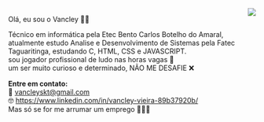 <img align='right' src='https://media-exp1.licdn.com/dms/image/C5603AQFjFvegcyv-NA/profile-displayphoto-shrink_200_200/0/1617658794967?e=1623283200&v=beta&t=F2Ul6xrB-RcCoVHhOvnEKgBrrJVlq3dm4KGP0Rh195Q'>

Olá, eu sou o Vancley 🤙🏾

Técnico em informática pela Etec Bento Carlos Botelho do Amaral, atualmente estudo Analise e Desenvolvimento de Sistemas pela Fatec Taguaritinga, estudando C, HTML, CSS e JAVASCRIPT.
<br> sou jogador profissional de ludo nas horas vagas 🎲
<br> um ser muito curioso e determinado, NÃO ME DESAFIE ❌


<b>Entre em contato:</b>
<br>📧 vancleyskt@gmail.com 
<br>🤓 https://www.linkedin.com/in/vancley-vieira-89b37920b/
<br> Mas só se for me arrumar um emprego 👨🏾‍💻

